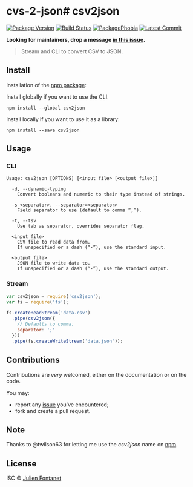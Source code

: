 # cvs-2-json# csv2json

[![Package Version](https://badgen.net/npm/v/csv2json)](https://npmjs.org/package/csv2json) [![Build Status](https://travis-ci.org/julien-f/csv2json.png?branch=master)](https://travis-ci.org/julien-f/csv2json) [![PackagePhobia](https://badgen.net/packagephobia/install/csv2json)](https://packagephobia.now.sh/result?p=csv2json) [![Latest Commit](https://badgen.net/github/last-commit/julien-f/csv2json)](https://github.com/julien-f/csv2json/commits/master)

**Looking for maintainers, drop a message [in this issue](https://github.com/julien-f/csv2json/issues/36).**

> Stream and CLI to convert CSV to JSON.

## Install

Installation of the [npm package](https://npmjs.org/package/csv2json):

Install globally if you want to use the CLI:

```
npm install --global csv2json
```

Install locally if you want to use it as a library:

```
npm install --save csv2json
```

## Usage

### CLI

```
Usage: csv2json [OPTIONS] [<input file> [<output file>]]

  -d, --dynamic-typing
    Convert booleans and numeric to their type instead of strings.

  -s <separator>, --separator=<separator>
    Field separator to use (default to comma “,”).

  -t, --tsv
    Use tab as separator, overrides separator flag.

  <input file>
    CSV file to read data from.
    If unspecified or a dash (“-”), use the standard input.

  <output file>
    JSON file to write data to.
    If unspecified or a dash (“-”), use the standard output.
```

### Stream

```javascript
var csv2json = require('csv2json');
var fs = require('fs');

fs.createReadStream('data.csv')
  .pipe(csv2json({
    // Defaults to comma.
    separator: ';'
  }))
  .pipe(fs.createWriteStream('data.json'));
```

## Contributions

Contributions are *very* welcomed, either on the documentation or on
the code.

You may:

- report any [issue](https://github.com/julien-f/csv2json/issues)
  you've encountered;
- fork and create a pull request.

## Note

Thanks to @twilson63 for letting me use the *csv2json* name on [npm](https://www.npmjs.org/).

## License

ISC © [Julien Fontanet](http://julien.isonoe.net)
